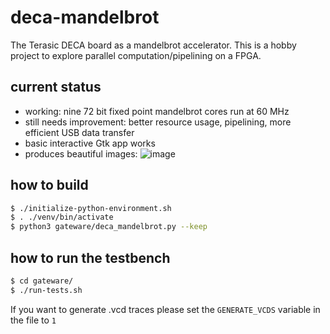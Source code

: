 # deca-mandelbrot
The Terasic DECA board as a mandelbrot accelerator.
This is a hobby project to explore parallel computation/pipelining
on a FPGA.

## current status
* working: nine 72 bit fixed point mandelbrot cores run at 60 MHz
* still needs improvement: better resource usage, pipelining, more efficient USB data transfer
* basic interactive Gtk app works
* produces beautiful images:
![image](https://user-images.githubusercontent.com/148607/137055848-e216424f-0ad3-4c40-96b1-d512d16e04b4.png)

## how to build
```bash
$ ./initialize-python-environment.sh
$ . ./venv/bin/activate
$ python3 gateware/deca_mandelbrot.py --keep
```

## how to run the testbench
```bash
$ cd gateware/
$ ./run-tests.sh
```
If you want to generate .vcd traces please set the `GENERATE_VCDS` variable in the file to `1`


